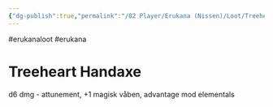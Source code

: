 ```yaml
---
{"dg-publish":true,"permalink":"/02 Player/Erukana (Nissen)/Loot/Treeheart handaxe/"}
---
```


#erukanaloot #erukana 

# Treeheart Handaxe 

d6 dmg - attunement, +1 magisk våben, advantage mod elementals